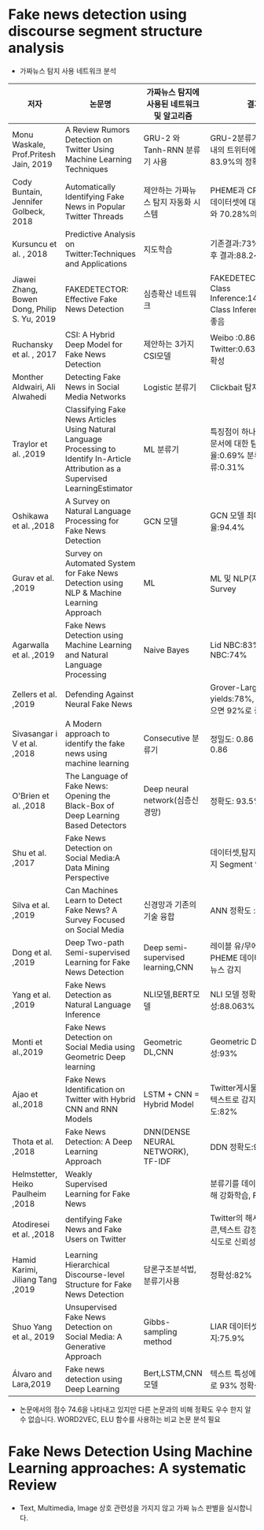  # Fake news detection using discourse segment structure analysis 
 
 * 가짜뉴스 탐지 사용 네트워크 분석
 
|저자|논문명|가짜뉴스 탐지에 사용된 네트워크 및 알고리즘|결과|
|------|---|---|----|
|Monu Waskale, Prof.Pritesh Jain, 2019|A Review Rumors Detection on Twitter Using Machine Learning Techniques|GRU-2 와 Tanh-RNN 분류기 사용|GRU-2분류기 12시간 이내의 트위터에 대해 83.9%의 정확성
|Cody Buntain, Jennifer Golbeck, 2018|Automatically Identifying Fake News in Popular Twitter Threads|제안하는 가짜뉴스 탐지 자동화 시스템|PHEME과 CREDBANK 데이터셋에 대해 66.93%와 70.28%의 정확성 
|Kursuncu et al. , 2018|Predictive Analysis on Twitter:Techniques and Applications|지도학습|기존결과:73%, 지도학습 후 결과:88.2~94.3%|
|Jiawei Zhang, Bowen Dong, Philip S. Yu, 2019|FAKEDETECTOR: Effective Fake News Detection|심층확산 네트워크|FAKEDETECTOR는 BI-Class Inference:14.5%,Multi-Class Inference:40% 더 좋음|
|Ruchansky et al. , 2017|CSI: A Hybrid Deep Model for Fake News Detection|제안하는 3가지 CSI모델|Weibo :0.867%, Twitter:0.631% 탐지 정확성|
|Monther Aldwairi, Ali Alwahedi|Detecting Fake News in Social Media Networks|Logistic 분류기|Clickbait 탐지율:99.4%|
|Traylor et al. ,2019|Classifying Fake News Articles Using Natural Language Processing to Identify In-Article Attribution as a Supervised LearningEstimator|ML 분류기|특징점이 하나인 가짜뉴스문서에 대한 탐지율:0.69% 분류오류:0.31%|
|Oshikawa et al. ,2018|A Survey on Natural Language Processing for Fake News Detection|GCN 모델|GCN 모델 최대 탐지율:94.4%|
|Gurav et al. ,2019|Survey on Automated System for Fake News Detection using NLP & Machine Learning Approach|ML|ML 및 NLP(자연어처리) Survey|
|Agarwalla et al. ,2019|Fake News Detection using Machine Learning and Natural Language Processing|Naive Bayes|Lid NBC:83%,Lid x NBC:74%|
|Zellers et al. ,2019|Defending Against Neural Fake News||Grover-Large yields:78%, 데이터셋 많으면 92%로 증가|
|Sivasangar i V et al. ,2018|A Modern approach to identify the fake news using machine learning|Consecutive 분류기|정밀도: 0.86 F1-score: 0.86|
|O'Brien et al. ,2018|The Language of Fake News: Opening the Black-Box of Deep Learning Based Detectors|Deep neural network(심층신경망)|정확도: 93.5% ± 0.2.| 
|Shu et al. ,2017|Fake News Detection on Social Media:A Data Mining Perspective||데이터셋,탐지에 대한 두가지 Segment 연구|
|Silva et al. ,2019|Can Machines Learn to Detect Fake News? A Survey Focused on Social Media|신경망과 기존의 기술 융합|ANN 정확도 :75%|
|Dong et al. ,2019|Deep Two-path Semi-supervised Learning for Fake News Detection|Deep semi-supervised learning,CNN|레이블 유/무에 따른 PHEME 데이터에서 가짜뉴스 감지|
|Yang et al. ,2019|Fake News Detection as Natural Language Inference|NLI모델,BERT모델|NLI 모델 정확성:88.063%|
|Monti et al.,2019|Fake News Detection on Social Media using Geometric Deep learning|Geometric DL,CNN|Geometric DL 정확성:93%|
|Ajao et al.,2018|Fake News Identification on Twitter with Hybrid CNN and RNN Models|LSTM + CNN = Hybrid Model|Twitter게시물을 이미지와 텍스트로 감지 정확도:82%|
|Thota et al. ,2018|Fake News Detection: A Deep Learning Approach|DNN(DENSE NEURAL NETWORK), TF-IDF|DDN 정확도:94.21%|
|Helmstetter, Heiko Paulheim ,2018|Weakly Supervised Learning for Fake News||분류기를 데이터셋트에 대해 강화학습, F1 점수 : 0.9|
|Atodiresei et al. ,2018|dentifying Fake News and Fake Users on Twitter||Twitter의 해시태그,이모티콘,텍스트 감정 및 이름인식도로 신뢰성 구분|
|Hamid Karimi, Jiliang Tang ,2019|Learning Hierarchical Discourse-level Structure for Fake News Detection|담론구조분석법,분류기사용|정확성:82%|
|Shuo Yang et al., 2019|Unsupervised Fake News Detection on Social Media: A Generative Approach|Gibbs-sampling method|LIAR 데이터셋 가짜뉴스탐지:75.9%|
|Álvaro and Lara,2019|Fake news detection using Deep Learning|Bert,LSTM,CNN모델|텍스트 특성에 따른 훈련으로 93% 정확성|

 * 논문에서의 점수 74.6을 나타내고 있지만 다른 논문과의 비해 정확도 우수 한지 알 수 없습니다.
   WORD2VEC, ELU 함수를 사용하는 비교 논문 분석 필요
   
 # Fake News Detection Using Machine Learning approaches: A systematic Review 
  
 * Text, Multimedia, Image 상호 관련성을 가지지 않고 가짜 뉴스 판별을 실시합니다.
 
  
